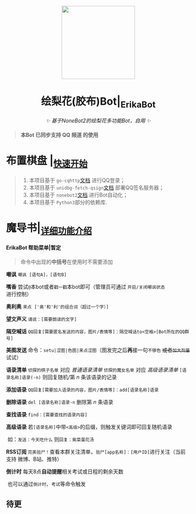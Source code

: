 <!-- markdownlint-disable MD033 MD041-->

<p align="center">
  <img src="https://cdn.jsdelivr.net/gh/SlieFamily/TempImages@main//Auto/erika_logo.png" width="200" height="200"/>
</p>
<div align="center">

# 绘梨花(胶布)Bot|<sub>ErikaBot</sub>
<!-- markdownlint-disable-next-line MD036 -->
_✨ 基于NoneBot2的绘梨花多功能Bot，自用 ✨_

</div>

> #### 本Bot 已同步支持 **QQ** **频道** 的使用

# 布置棋盘 |<sub>[快速开始](docs/QuickStart.md)</sub>

> 1. 本项目基于 `go-cqhttp`[文档](https://docs.go-cqhttp.org/) 进行QQ登录；
> 1. 本项目基于 `unidbg-fetch-qsign`[文档](https://github.com/fuqiuluo/unidbg-fetch-qsign/wiki) 部署QQ签名服务器；
> 1. 本项目基于 `nonebot2`[文档](https://v2.nonebot.dev/) 进行Bot自动化；
> 1. 本项目基于 `Python3`部分的依赖库.

# 魔导书|<sub>[详细功能介绍](docs/ToolList.md)</sub>

#### ErikaBot 帮助菜单|暂定

> 命令中出现的**中括号**在使用时不需要添加

**嘲讽**  `嘲讽 [语句A]，[语句B]`

**嘴香** 尝试`@`本bot或者`戳一戳`本bot即可（管理员可通过 `开启/关闭嘲讽状态` 进行控制）

**奥利奥** `来点 ['奥'和'利'的组合词（超过一个字）] `

**望文声义** `请说：[需要朗读的文字]`

**隔空喊话** `QQ回复[需要匿名发送的内容，图片/表情等]：隔空喊话to<空格>[Bot所在的QQ群号]`

**美图发送** 命令：`setu|涩图|色图|来点涩图`（图发完之后**再**接一句`不够色` ~~或者`加大剂量`~~ 试试）

**语录清单** `侦探的棋子名单` 对应 *普通语录清单*
				`侦探的魔女名单` 对应 *高级语录清单*
				`[语录名称]语录(-n)` 则回复随机/第 $n$ 条该语录的记录

**添加语录** `QQ回复[需要加入语录的内容，图片/表情等]：add[语录名称]语录`

**删除语录** `del [语录名称]语录-n` 删除第 $n$ 条语录

**查找语录** `find：[需要查找的语录内容]`

**高级语录** 若`[语录名称]`中带`<高级>`的后缀，则触发关键词即可回复随机语录

​                如：`发送：今天吃什么` 则`回复：紫菜蛋花汤`

**RSS订阅** `完美验尸！`查看本群关注清单，`验尸[app名称]：[用户ID]`进行关注（当前支持 微博、B站、推特）

**倒计时** 每天8点**自动提醒**相关考试或日程的剩余天数

​             也可以通过`倒计时`、`考试`等命令触发

## 待更

